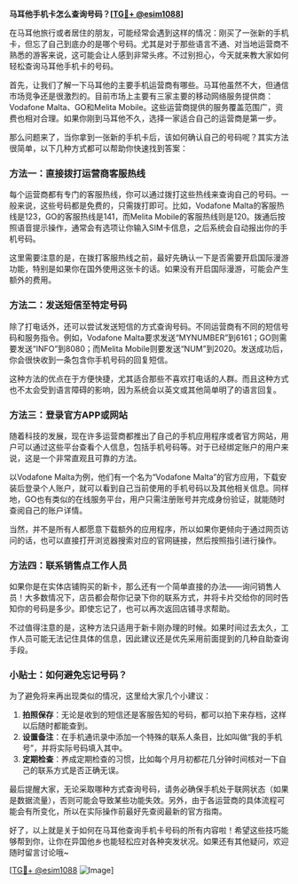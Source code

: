 **马耳他手机卡怎么查询号码？[[TG💪+ @esim1088](https://t.me/s/esim1088)]**

在马耳他旅行或者居住的朋友，可能经常会遇到这样的情况：刚买了一张新的手机卡，但忘了自己到底办的是哪个号码。尤其是对于那些语言不通、对当地运营商不熟悉的游客来说，这可能会让人感到非常头疼。不过别担心，今天就来教大家如何轻松查询马耳他手机卡的号码。

首先，让我们了解一下马耳他的主要手机运营商有哪些。马耳他虽然不大，但通信市场竞争还是很激烈的。目前市场上主要有三家主要的移动网络服务提供商：Vodafone Malta、GO和Melita Mobile。这些运营商提供的服务覆盖范围广，资费也相对合理。如果你刚到马耳他不久，选择一家适合自己的运营商是第一步。

那么问题来了，当你拿到一张新的手机卡后，该如何确认自己的号码呢？其实方法很简单，以下几种方式都可以帮助你快速找到答案：

### 方法一：直接拨打运营商客服热线

每个运营商都有专门的客服热线，你可以通过拨打这些热线来查询自己的号码。一般来说，这些号码都是免费的，只需拨打即可。比如，Vodafone Malta的客服热线是123，GO的客服热线是141，而Melita Mobile的客服热线则是120。拨通后按照语音提示操作，通常会有选项让你输入SIM卡信息，之后系统会自动报出你的手机号码。

这里需要注意的是，在拨打客服热线之前，最好先确认一下是否需要开启国际漫游功能，特别是如果你在国外使用这张卡的话。如果没有开启国际漫游，可能会产生额外的费用。

### 方法二：发送短信至特定号码

除了打电话外，还可以尝试发送短信的方式查询号码。不同运营商有不同的短信号码和服务指令。例如，Vodafone Malta要求发送“MYNUMBER”到6161；GO则需要发送“INFO”到8080；而Melita Mobile则要发送“NUM”到2020。发送成功后，你会很快收到一条包含你手机号码的回复短信。

这种方法的优点在于方便快捷，尤其适合那些不喜欢打电话的人群。而且这种方式也不太会受到语言障碍的影响，因为系统会以英文或其他简单明了的语言回复。

### 方法三：登录官方APP或网站

随着科技的发展，现在许多运营商都推出了自己的手机应用程序或者官方网站，用户可以通过这些平台查看个人信息，包括手机号码等。对于已经绑定账户的用户来说，这是一个非常直观且可靠的方法。

以Vodafone Malta为例，他们有一个名为“Vodafone Malta”的官方应用，下载安装后登录个人账户，就可以看到自己当前使用的手机号码以及其他相关信息。同样地，GO也有类似的在线服务平台，用户只需注册账号并完成身份验证，就能随时查阅自己的账户详情。

当然，并不是所有人都愿意下载额外的应用程序，所以如果你更倾向于通过网页访问的话，也可以直接打开浏览器搜索对应的官网链接，然后按照指引进行操作。

### 方法四：联系销售点工作人员

如果你是在实体店铺购买的新卡，那么还有一个简单直接的办法——询问销售人员！大多数情况下，店员都会帮你记录下你的联系方式，并将卡片交给你的同时告知你的号码是多少。即使忘记了，也可以再次返回店铺寻求帮助。

不过值得注意的是，这种方法只适用于新卡刚办理的时候。如果时间过去太久，工作人员可能无法记住具体的信息，因此建议还是优先采用前面提到的几种自助查询手段。

### 小贴士：如何避免忘记号码？

为了避免将来再出现类似的情况，这里给大家几个小建议：

1. **拍照保存**：无论是收到的短信还是客服告知的号码，都可以拍下来存档，这样以后随时都能查到。
2. **设置备注**：在手机通讯录中添加一个特殊的联系人条目，比如叫做“我的手机号”，并将实际号码填入其中。
3. **定期检查**：养成定期检查的习惯，比如每个月月初都花几分钟时间核对一下自己的联系方式是否正确无误。

最后提醒大家，无论采取哪种方式查询号码，请务必确保手机处于联网状态（如果是数据流量），否则可能会导致某些功能失效。另外，由于各运营商的具体流程可能会有所变化，所以在实际操作前最好先查阅最新的官方指南。

好了，以上就是关于如何在马耳他查询手机卡号码的所有内容啦！希望这些技巧能够帮到你，让你在异国他乡也能轻松应对各种突发状况。如果还有其他疑问，欢迎随时留言讨论哦~

[[TG💪+ @esim1088](https://t.me/s/esim1088) ![Image](https://i.postimg.cc/4NQfJmqS/Snipaste-2025-05-13-00-14-12.png)]